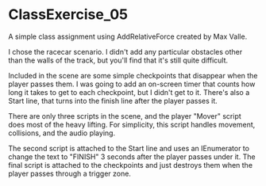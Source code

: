 # ClassExercise_05
A simple class assignment using AddRelativeForce created by Max Valle.

I chose the racecar scenario. I didn't add any particular obstacles other than the walls of the track, but you'll find that it's still quite difficult. 

Included in the scene are some simple checkpoints that disappear when the player passes them. I was going to add an on-screen timer that counts how long it takes to get to each checkpoint, but I didn't get to it. There's also a Start line, that turns into the finish line after the player passes it. 

There are only three scripts in the scene, and the player "Mover" script does most of the heavy lifting. For simplicity, this script handles movement, collisions, and the audio playing. 

The second script is attached to the Start line and uses an IEnumerator to change the text to "FINISH" 3 seconds after the player passes under it. The final script is attached to the checkpoints and just destroys them when the player passes through a trigger zone. 